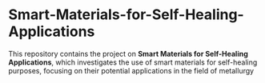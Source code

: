 # Smart-Materials-for-Self-Healing-Applications
This repository contains the project on **Smart Materials for Self-Healing Applications**, which investigates the use of smart materials for self-healing purposes, focusing on their potential applications in the field of metallurgy

